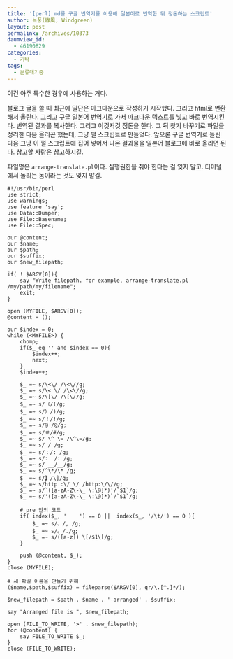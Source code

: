 ```yaml
---
title: '[perl] md를 구글 번역기를 이용해 일본어로 번역한 뒤 정돈하는 스크립트'
author: 녹풍(綠風, Windgreen)
layout: post
permalink: /archives/10373
daumview_id:
  - 46190829
categories:
  - 기타
tags:
  - 분류대기중
---
```

이건 아주 특수한 경우에 사용하는 거다.

블로그 글을 쓸 때 최근에 일단은 마크다운으로 작성하기 시작했다. 그리고 html로 변환해서 올린다. 그리고 구글 일본어 번역기로 가서 마크다운 텍스트를 넣고 바로 번역시킨다. 번역된 결과를 복사한다. 그리고 이것저것 정돈을 한다. 그 뒤 찾기 바꾸기로 파일을 정리한 다음 올리곤 했는데, 그냥 펄 스크립트로 만들었다. 앞으론 구글 번역기로 돌린 다음 그냥 이 펄 스크립트에 집어 넣어서 나온 결과물을 일본어 블로그에 바로 올리면 된다. 참고할 사람은 참고하시길.

파일명은 `arrange-translate.pl`이다. 실행권한을 줘야 한다는 걸 잊지 말고. 터미널에서 돌리는 놈이라는 것도 잊지 말길.

    #!/usr/bin/perl
    use strict;
    use warnings;
    use feature 'say';
    use Data::Dumper;
    use File::Basename;
    use File::Spec;
    
    our @content;
    our $name;
    our $path;
    our $suffix;
    our $new_filepath;
    
    if( ! $ARGV[0]){
        say "Write filepath. for example, arrange-translate.pl /my/path/my/filename";
        exit;
    }
    
    open (MYFILE, $ARGV[0]);
    @content = ();
    
    our $index = 0;
    while (<MYFILE>) {
        chomp;
        if($_ eq '' and $index == 0){
            $index++;
            next;
        }
        $index++;
    
        $_ =~ s/\<\/ /\<\//g;
        $_ =~ s/\< \/ /\<\//g;
        $_ =~ s/\[\/ /\[\//g;
        $_ =~ s/（/(/g;
        $_ =~ s/）/)/g;
        $_ =~ s/！/!/g;
        $_ =~ s/@ /@/g;
        $_ =~ s/＃/#/g;
        $_ =~ s/ \^ \= /\^\=/g;
        $_ =~ s/ / /g;
        $_ =~ s/：/: /g;
        $_ =~ s/:  /: /g;
        $_ =~ s/ __/__/g;
        $_ =~ s/^\*/\* /g;
        $_ =~ s/】/\]/g;
        $_ =~ s/http :\/ \/ /http:\/\//g;
        $_ =~ s/`([a-zA-Z\-\_ \:\@]*)'/`$1`/g;
        $_ =~ s/'([a-zA-Z\-\_ \:\@]*)`/`$1`/g;
    
        # pre 안의 코드
        if( index($_, '    ') == 0 ||  index($_, '/\t/') == 0 ){
            $_ =~ s/、/, /g;
            $_ =~ s/。/./g;
            $_ =~ s/([a-z]) \[/$1\[/g;
        }
    
        push (@content, $_);
    }
    close (MYFILE);
    
    # 새 파일 이름을 만들기 위해 
    ($name,$path,$suffix) = fileparse($ARGV[0], qr/\.[^.]*/);
    
    $new_filepath = $path . $name . '-arranged' . $suffix;
    
    say "Arranged file is ", $new_filepath;
    
    open (FILE_TO_WRITE, '>' . $new_filepath);
    for (@content) {
        say FILE_TO_WRITE $_;
    }
    close (FILE_TO_WRITE);